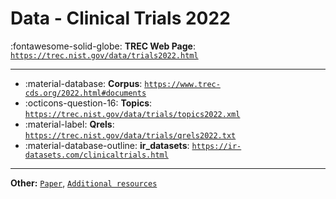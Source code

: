# Data - Clinical Trials 2022 

:fontawesome-solid-globe: **TREC Web Page**: [`https://trec.nist.gov/data/trials2022.html`](https://trec.nist.gov/data/trials2022.html)

---

- :material-database: **Corpus**: [`https://www.trec-cds.org/2022.html#documents`](https://www.trec-cds.org/2022.html#documents)
- :octicons-question-16: **Topics**: [`https://trec.nist.gov/data/trials/topics2022.xml`](https://trec.nist.gov/data/trials/topics2022.xml)
- :material-label: **Qrels**: [`https://trec.nist.gov/data/trials/qrels2022.txt`](https://trec.nist.gov/data/trials/qrels2022.txt)
- :material-database-outline: **ir_datasets**: [`https://ir-datasets.com/clinicaltrials.html`](https://ir-datasets.com/clinicaltrials.html)


---

**Other:** [`Paper`](https://arxiv.org/abs/1611.09268), [`Additional resources`](https://microsoft.github.io/msmarco/TREC-Deep-Learning-2022#additional-resources)
